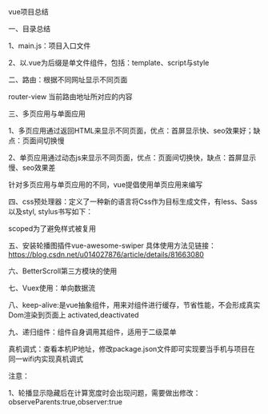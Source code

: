 vue项目总结

一、目录总结

  1、main.js：项目入口文件

  2、以.vue为后缀是单文件组件，包括：template、script与style

二、路由：根据不同网址显示不同页面

  router-view 当前路由地址所对应的内容

三、多页应用与单面应用

  1、多页应用通过返回HTML来显示不同页面，优点：首屏显示快、seo效果好；缺点：页面间切换慢

  2、单页应用通过动态js来显示不同页面，优点：页面间切换快，缺点：首屏显示慢、seo效果差

  针对多页应用与单页应用的不同，vue提倡使用单页应用来编写

四、css预处理器：定义了一种新的语言将Css作为目标生成文件，有less、Sass以及styl, stylus书写如下：

  <style lang='stylus' scoped></style> scoped为了避免样式被复用

五、安装轮播图插件vue-awesome-swiper   具体使用方法见链接：https://blog.csdn.net/u014027876/article/details/81663080

六、BetterScroll第三方模块的使用

七、Vuex使用：单向数据流

八、keep-alive:是vue抽象组件，用来对组件进行缓存，节省性能，不会形成真实Dom渲染到页面上 activated,deactivated

九、递归组件：组件自身调用其组件，适用于二级菜单

真机调式：查看本机IP地址，修改package.json文件即可实现要当手机与项目在同一wifi内实现真机调式

注意：
  
  1、轮播显示隐藏后在计算宽度时会出现问题，需要做出修改：observeParents:true,observer:true
